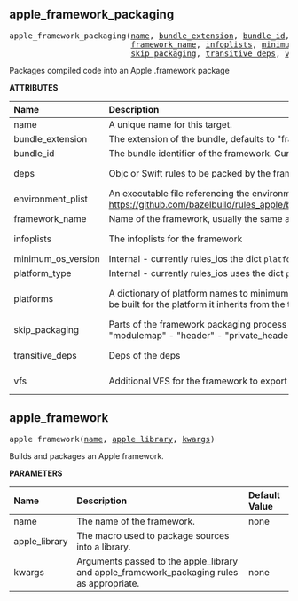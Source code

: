 <!-- Generated with Stardoc: http://skydoc.bazel.build -->

<a id="#apple_framework_packaging"></a>

## apple_framework_packaging

<pre>
apple_framework_packaging(<a href="#apple_framework_packaging-name">name</a>, <a href="#apple_framework_packaging-bundle_extension">bundle_extension</a>, <a href="#apple_framework_packaging-bundle_id">bundle_id</a>, <a href="#apple_framework_packaging-deps">deps</a>, <a href="#apple_framework_packaging-environment_plist">environment_plist</a>,
                          <a href="#apple_framework_packaging-framework_name">framework_name</a>, <a href="#apple_framework_packaging-infoplists">infoplists</a>, <a href="#apple_framework_packaging-minimum_os_version">minimum_os_version</a>, <a href="#apple_framework_packaging-platform_type">platform_type</a>, <a href="#apple_framework_packaging-platforms">platforms</a>,
                          <a href="#apple_framework_packaging-skip_packaging">skip_packaging</a>, <a href="#apple_framework_packaging-transitive_deps">transitive_deps</a>, <a href="#apple_framework_packaging-vfs">vfs</a>)
</pre>

Packages compiled code into an Apple .framework package

**ATTRIBUTES**


| Name  | Description | Type | Mandatory | Default |
| :------------- | :------------- | :------------- | :------------- | :------------- |
| <a id="apple_framework_packaging-name"></a>name |  A unique name for this target.   | <a href="https://bazel.build/docs/build-ref.html#name">Name</a> | required |  |
| <a id="apple_framework_packaging-bundle_extension"></a>bundle_extension |  The extension of the bundle, defaults to "framework".   | String | optional | "framework" |
| <a id="apple_framework_packaging-bundle_id"></a>bundle_id |  The bundle identifier of the framework. Currently unused.   | String | optional | "" |
| <a id="apple_framework_packaging-deps"></a>deps |  Objc or Swift rules to be packed by the framework rule   | <a href="https://bazel.build/docs/build-ref.html#labels">List of labels</a> | required |  |
| <a id="apple_framework_packaging-environment_plist"></a>environment_plist |  An executable file referencing the environment_plist tool. Used to merge infoplists. See https://github.com/bazelbuild/rules_apple/blob/master/apple/internal/environment_plist.bzl#L69   | <a href="https://bazel.build/docs/build-ref.html#labels">Label</a> | optional | None |
| <a id="apple_framework_packaging-framework_name"></a>framework_name |  Name of the framework, usually the same as the module name   | String | required |  |
| <a id="apple_framework_packaging-infoplists"></a>infoplists |  The infoplists for the framework   | <a href="https://bazel.build/docs/build-ref.html#labels">List of labels</a> | optional | [] |
| <a id="apple_framework_packaging-minimum_os_version"></a>minimum_os_version |  Internal - currently rules_ios the dict <code>platforms</code>   | String | optional | "" |
| <a id="apple_framework_packaging-platform_type"></a>platform_type |  Internal - currently rules_ios uses the dict <code>platforms</code>   | String | optional | "" |
| <a id="apple_framework_packaging-platforms"></a>platforms |  A dictionary of platform names to minimum deployment targets. If not given, the framework will be built for the platform it inherits from the target that uses the framework as a dependency.   | <a href="https://bazel.build/docs/skylark/lib/dict.html">Dictionary: String -> String</a> | optional | {} |
| <a id="apple_framework_packaging-skip_packaging"></a>skip_packaging |  Parts of the framework packaging process to be skipped. Valid values are: - "binary" - "modulemap" - "header" - "private_header" - "swiftmodule" - "swiftdoc"   | List of strings | optional | [] |
| <a id="apple_framework_packaging-transitive_deps"></a>transitive_deps |  Deps of the deps   | <a href="https://bazel.build/docs/build-ref.html#labels">List of labels</a> | required |  |
| <a id="apple_framework_packaging-vfs"></a>vfs |  Additional VFS for the framework to export   | <a href="https://bazel.build/docs/build-ref.html#labels">List of labels</a> | optional | [] |


<a id="#apple_framework"></a>

## apple_framework

<pre>
apple_framework(<a href="#apple_framework-name">name</a>, <a href="#apple_framework-apple_library">apple_library</a>, <a href="#apple_framework-kwargs">kwargs</a>)
</pre>

Builds and packages an Apple framework.

**PARAMETERS**


| Name  | Description | Default Value |
| :------------- | :------------- | :------------- |
| <a id="apple_framework-name"></a>name |  The name of the framework.   |  none |
| <a id="apple_framework-apple_library"></a>apple_library |  The macro used to package sources into a library.   |  <code><function apple_library></code> |
| <a id="apple_framework-kwargs"></a>kwargs |  Arguments passed to the apple_library and apple_framework_packaging rules as appropriate.   |  none |


